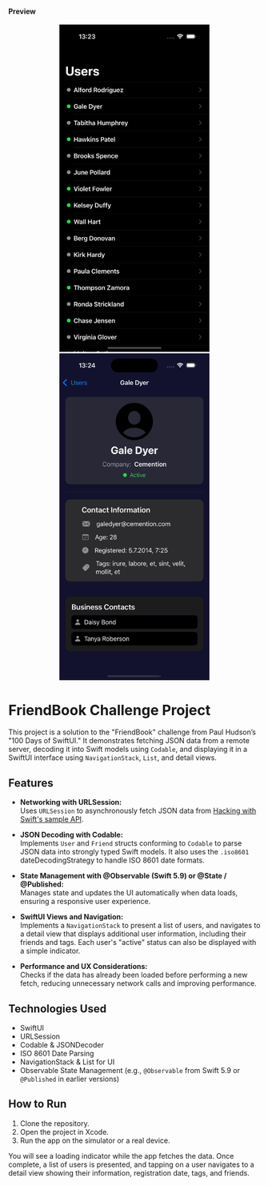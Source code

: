 #### Preview

<p align="center">
  <img src="https://github.com/Saydulayev/FriendBook/blob/main/FriendBook/Sreen./Simulator%20Screenshot%20-%20iPhone%2016%20Pro%20-%202024-12-17%20at%2013.23.36.png" width="300">
  <img src="https://github.com/Saydulayev/FriendBook/blob/main/FriendBook/Sreen./Simulator%20Screenshot%20-%20iPhone%2016%20Pro%20-%202024-12-17%20at%2013.24.07.png" width="300">
</p>

# FriendBook Challenge Project

This project is a solution to the "FriendBook" challenge from Paul Hudson’s "100 Days of SwiftUI." It demonstrates fetching JSON data from a remote server, decoding it into Swift models using `Codable`, and displaying it in a SwiftUI interface using `NavigationStack`, `List`, and detail views.

## Features

- **Networking with URLSession:**  
  Uses `URLSession` to asynchronously fetch JSON data from [Hacking with Swift's sample API](https://www.hackingwithswift.com/samples/friendface.json).

- **JSON Decoding with Codable:**  
  Implements `User` and `Friend` structs conforming to `Codable` to parse JSON data into strongly typed Swift models. It also uses the `.iso8601` dateDecodingStrategy to handle ISO 8601 date formats.

- **State Management with @Observable (Swift 5.9) or @State / @Published:**  
  Manages state and updates the UI automatically when data loads, ensuring a responsive user experience.

- **SwiftUI Views and Navigation:**  
  Implements a `NavigationStack` to present a list of users, and navigates to a detail view that displays additional user information, including their friends and tags. Each user's "active" status can also be displayed with a simple indicator.

- **Performance and UX Considerations:**  
  Checks if the data has already been loaded before performing a new fetch, reducing unnecessary network calls and improving performance.

## Technologies Used

- SwiftUI
- URLSession
- Codable & JSONDecoder
- ISO 8601 Date Parsing
- NavigationStack & List for UI
- Observable State Management (e.g., `@Observable` from Swift 5.9 or `@Published` in earlier versions)


## How to Run

1. Clone the repository.
2. Open the project in Xcode.
3. Run the app on the simulator or a real device.

You will see a loading indicator while the app fetches the data. Once complete, a list of users is presented, and tapping on a user navigates to a detail view showing their information, registration date, tags, and friends.

